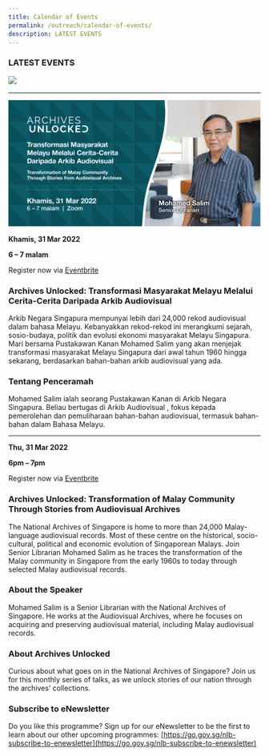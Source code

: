 ```yaml
---
title: Calendar of Events
permalink: /outreach/calendar-of-events/
description: LATEST EVENTS
---
```

### LATEST EVENTS


![](/images/FA_NLB_80thFOS_Digital%20Brochure%2018022022.jpg)

_____________________________________________________________________________________

![](/images/AU%20Eventbrite%20Talk%20on%2031%20Mar%202022.jpg)

 
**Khamis, 31 Mar 2022** 

**6 – 7 malam**

Register now via [Eventbrite](https://www.eventbrite.sg/e/archives-unlocked-transformation-of-malay-community-through-audiovisuals-tickets-267396007657)

### Archives Unlocked: Transformasi Masyarakat Melayu Melalui Cerita-Cerita Daripada Arkib Audiovisual

Arkib Negara Singapura mempunyai lebih dari 24,000 rekod audiovisual dalam bahasa Melayu. Kebanyakkan rekod-rekod ini merangkumi sejarah, sosio-budaya, politik dan evolusi ekonomi masyarakat Melayu Singapura. Mari bersama Pustakawan Kanan Mohamed Salim yang akan menjejak transformasi masyarakat Melayu Singapura dari awal tahun 1960 hingga sekarang, berdasarkan bahan-bahan arkib audiovisual yang ada.

### Tentang Penceramah
Mohamed Salim ialah seorang Pustakawan Kanan di Arkib Negara Singapura. Beliau bertugas di Arkib Audiovisual , fokus kepada pemerolehan dan pemuliharaan  bahan-bahan audiovisual, termasuk bahan-bahan dalam Bahasa Melayu.

___________________________________________________________________



**Thu, 31 Mar 2022**

**6pm – 7pm**

Register now via [Eventbrite](https://www.eventbrite.sg/e/archives-unlocked-transformation-of-malay-community-through-audiovisuals-tickets-267396007657)

### Archives Unlocked: Transformation of Malay Community Through Stories from Audiovisual Archives

The National Archives of Singapore is home to more than 24,000 Malay-language audiovisual records. Most of these centre on the historical, socio-cultural, political and economic evolution of Singaporean Malays. Join Senior Librarian Mohamed Salim as he traces the transformation of the Malay community in Singapore from the early 1960s to today through selected Malay audiovisual records.

### About the Speaker
Mohamed Salim is a Senior Librarian with the National Archives of Singapore. He works at the Audiovisual Archives, where he focuses on acquiring and preserving audiovisual material, including Malay audiovisual records.

### About Archives Unlocked
Curious about what goes on in the National Archives of Singapore? Join us for this monthly series of talks, as we unlock stories of our nation through the archives’ collections.

### Subscribe to eNewsletter
Do you like this programme? Sign up for our eNewsletter to be the first to learn about our other upcoming programmes: [https://go.gov.sg/nlb-subscribe-to-enewsletter](https://go.gov.sg/nlb-subscribe-to-enewsletter)